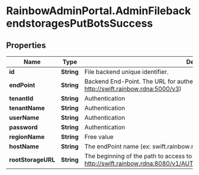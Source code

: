 # RainbowAdminPortal.AdminFilebackendstoragesPutBotsSuccess

## Properties

Name | Type | Description | Notes
------------ | ------------- | ------------- | -------------
**id** | **String** | File backend unique identifier. | 
**endPoint** | **String** | Backend End-Point. The URL for authentication (ex: http://swift.rainbow.rdna:5000/v3) | 
**tenantId** | **String** | Authentication | 
**tenantName** | **String** | Authentication | 
**userName** | **String** | Authentication | 
**password** | **String** | Authentication | 
**regionName** | **String** | Free value | 
**hostName** | **String** | The endPoint name (ex: swift.rainbow.rdna) | 
**rootStorageURL** | **String** | The beginning of the path to access to a resource (ex: http://swift.rainbow.rdna:8080/v1/AUTH_a67b0e12592941488a5f53189c61022d) | 


